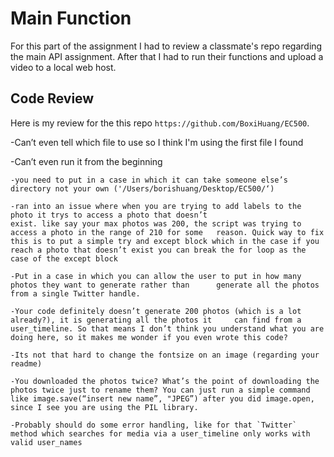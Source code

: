 # **Main Function**
  For this part of the assignment I had to review a classmate's repo regarding the main API assignment. After that I had to run their functions and upload a video to a local web host.

## **Code Review**
   Here is my review for the this repo `https://github.com/BoxiHuang/EC500`.

   -Can’t even tell which file to use so I think I'm using the first file I found
   
   -Can’t even run it from the beginning
   	
   	-you need to put in a case in which it can take someone else’s directory not your own ('/Users/borishuang/Desktop/EC500/‘)
   	
   	-ran into an issue where when you are trying to add labels to the photo it trys to access a photo that doesn’t 
   	exist. like say your max photos was 200, the script was trying to access a photo in the range of 210 for some 	reason. Quick way to fix this is to put a simple try and except block which in the case if you reach a photo that doesn’t exist you can break the for loop as the case of the except block
   	
   	-Put in a case in which you can allow the user to put in how many photos they want to generate rather than 		generate all the photos from a single Twitter handle. 
   	
   	-Your code definitely doesn’t generate 200 photos (which is a lot already?), it is generating all the photos it 	can find from a user_timeline. So that means I don’t think you understand what you are doing here, so it makes me wonder if you even wrote this code?
   	
   	-Its not that hard to change the fontsize on an image (regarding your readme)
   	
   	-You downloaded the photos twice? What’s the point of downloading the photos twice just to rename them? You can just run a simple command like image.save(“insert new name”, "JPEG”) after you did image.open, since I see you are using the PIL library. 
   	
   	-Probably should do some error handling, like for that `Twitter` method which searches for media via a user_timeline only works with valid user_names